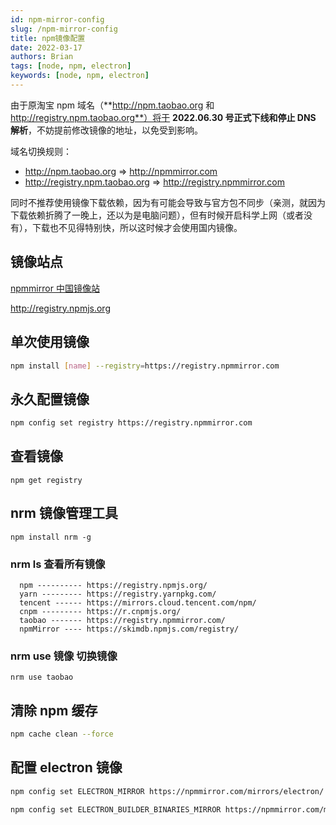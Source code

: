 ```yaml
---
id: npm-mirror-config
slug: /npm-mirror-config
title: npm镜像配置
date: 2022-03-17
authors: Brian
tags: [node, npm, electron]
keywords: [node, npm, electron]
---
```


<!-- truncate -->

由于原淘宝 npm 域名（**http://npm.taobao.org 和 http://registry.npm.taobao.org**）将于 **2022.06.30 号正式下线和停止 DNS 解析**，不妨提前修改镜像的地址，以免受到影响。

域名切换规则：

- http://npm.taobao.org => http://npmmirror.com
- http://registry.npm.taobao.org => http://registry.npmmirror.com

同时不推荐使用镜像下载依赖，因为有可能会导致与官方包不同步（亲测，就因为下载依赖折腾了一晚上，还以为是电脑问题），但有时候开启科学上网（或者没有），下载也不见得特别快，所以这时候才会使用国内镜像。

## 镜像站点

[npmmirror 中国镜像站](https://www.npmmirror.com/)

http://registry.npmjs.org

## 单次使用镜像

```sh
npm install [name] --registry=https://registry.npmmirror.com
```

## 永久配置镜像

```sh
npm config set registry https://registry.npmmirror.com
```

## 查看镜像

```
npm get registry
```

## nrm 镜像管理工具

```
npm install nrm -g
```

### nrm ls 查看所有镜像

```
  npm ---------- https://registry.npmjs.org/
  yarn --------- https://registry.yarnpkg.com/
  tencent ------ https://mirrors.cloud.tencent.com/npm/
  cnpm --------- https://r.cnpmjs.org/
  taobao ------- https://registry.npmmirror.com/
  npmMirror ---- https://skimdb.npmjs.com/registry/
```

### nrm use 镜像 切换镜像

```
nrm use taobao
```

## 清除 npm 缓存

```sh
npm cache clean --force
```

## 配置 electron 镜像

```sh
npm config set ELECTRON_MIRROR https://npmmirror.com/mirrors/electron/

npm config set ELECTRON_BUILDER_BINARIES_MIRROR https://npmmirror.com/mirrors/electron-builder-binaries/
```
